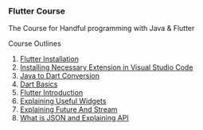 ### Flutter Course 

The Course for Handful programming with Java & Flutter

Course Outlines

1. [Flutter Installation](https://github.com/PhyoLinMg/FlutterCourse/blob/main/Flutter%20Installation.md)
2. [Installing Necessary Extension in Visual Studio Code](https://github.com/PhyoLinMg/FlutterCourse/blob/main/Installing%20Necessary%20Extensions%20in%20Visual%20Studio%20Code.md)
3. [Java to Dart Conversion](https://github.com/PhyoLinMg/FlutterCourse/blob/main/Java%20to%20Dart%20Conversion.md)
4. [Dart Basics](https://github.com/PhyoLinMg/FlutterCourse/blob/main/Dart%20Basic.md)
5. [Flutter Introduction](https://github.com/PhyoLinMg/FlutterCourse/blob/main/Flutter%20Introduction.md)
6. [Explaining Useful Widgets](https://github.com/PhyoLinMg/FlutterCourse/blob/main/Explaining%20Useful%20Widgets.md)
7. [Explaining Future And Stream](https://github.com/PhyoLinMg/FlutterCourse/blob/main/Explaining%20Future%20And%20Stream%20in%20Flutter.md)
8. [What is JSON and Explaining API](https://github.com/PhyoLinMg/FlutterCourse/blob/main/What%20is%20Json%20AND%20Explaining%20API.md)

